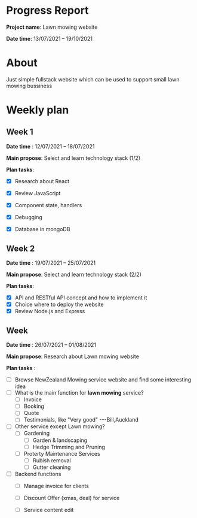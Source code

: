 # Progress Report

**Project name**: Lawn mowing website

**Date time**: 13/07/2021 – 19/10/2021

# About 
Just simple fullstack website which can be used to support small lawn mowing bussiness

# Weekly plan
## Week 1
**Date time**       : 12/07/2021 – 18/07/2021

**Main propose**: Select and learn technology stack (1/2)

**Plan tasks**: 

- [x] Research about React
- [x] Review JavaScript
- [x] Component state, handlers
- [x] Debugging
- [x] Database in mongoDB


## Week 2
**Date time**     :   19/07/2021 – 25/07/2021

**Main propose**: Select and learn technology stack (2/2)

**Plan tasks**: 

- [x] API and RESTful API concept and how to implement it
- [x] Choice where to deploy the website
- [x] Review Node.js and Express

## Week 
 **Date time**       : 26/07/2021 – 01/08/2021

 **Main propose**: Research about Lawn mowing website

 **Plan tasks**      : 

- [ ] Browse NewZealand Mowing service website and find some interesting idea
- [ ] What is the main function for **lawn mowing** service?
  - [ ] Invoice
  - [ ] Booking
  - [ ] Quote
  - [ ] Testimonials, like "Very good" ---Bill,Auckland
- [ ] Other service except Lawn mowing?
  - [ ] Gardening
    - [ ] Garden & landscaping
    - [ ] Hedge Trimming and Pruning
  - [ ] Proterty Maintenance Services
    - [ ] Rubish removal
    - [ ] Gutter cleaning
- [ ] Backend functions
  - [ ] Manage invoice for clients
  - [ ] Discount Offer (xmas, deal) for service
  - [ ] Service content edit

